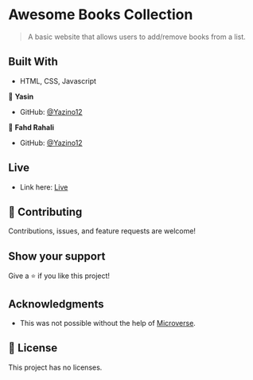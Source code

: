 # Awesome Books Collection

> A basic website that allows users to add/remove books from a list.

## Built With

- HTML, CSS, Javascript

👤 **Yasin**

- GitHub: [@Yazino12](https://github.com/Yazino12)

👤 **Fahd Rahali**

- GitHub: [@Yazino12](https://github.com/fahdrahali)

## Live

- Link here: [Live](https://yazino12.github.io/awesome-books)

## 🤝 Contributing

Contributions, issues, and feature requests are welcome!

## Show your support

Give a ⭐️ if you like this project!

## Acknowledgments

- This was not possible without the help of [Microverse](https://github.com/microverseinc/curriculum-transversal-skills/blob/main/documentation/hello_microverse_project.md).

## 📝 License

This project has no licenses.
